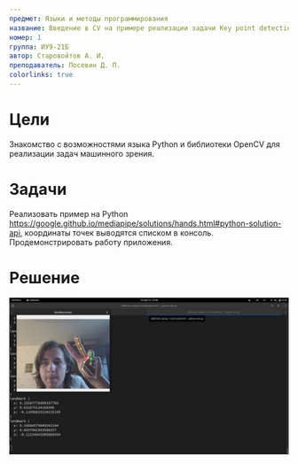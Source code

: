 ```yaml
---
предмет: Языки и методы программирования
название: Введение в CV на примере реализации задачи Key point detection на языке Python
номер: 1
группа: ИУ9-21Б
автор: Старовойтов А. И.
преподаватель: Посевин Д. П.
colorlinks: true
---
```


# Цели

Знакомство с возможностями языка Python и библиотеки OpenCV для реализации задач машинного зрения.

# Задачи

Реализовать пример на Python
https://google.github.io/mediapipe/solutions/hands.html#python-solution-api, координаты точек
выводятся списком в консоль. Продемонстрировать работу приложения.

# Решение

![](1.png)


